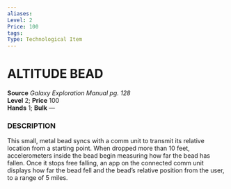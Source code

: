 ```yaml
---
aliases: 
Level: 2
Price: 100
tags: 
Type: Technological Item
---
```

# ALTITUDE BEAD

**Source** _Galaxy Exploration Manual pg. 128_  
**Level** 2; **Price** 100  
**Hands** 1; **Bulk** —

### DESCRIPTION

This small, metal bead syncs with a comm unit to transmit its relative location from a starting point. When dropped more than 10 feet, accelerometers inside the bead begin measuring how far the bead has fallen. Once it stops free falling, an app on the connected comm unit displays how far the bead fell and the bead’s relative position from the user, to a range of 5 miles.